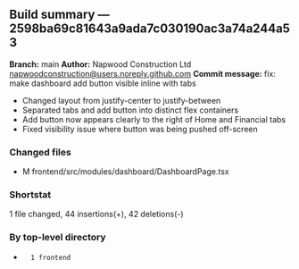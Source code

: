 ## Build summary — 2598ba69c81643a9ada7c030190ac3a74a244a53

**Branch:** main
**Author:** Napwood Construction Ltd <napwoodconstruction@users.noreply.github.com>
**Commit message:** fix: make dashboard add button visible inline with tabs

- Changed layout from justify-center to justify-between
- Separated tabs and add button into distinct flex containers
- Add button now appears clearly to the right of Home and Financial tabs
- Fixed visibility issue where button was being pushed off-screen

### Changed files
 - M	frontend/src/modules/dashboard/DashboardPage.tsx

### Shortstat
 1 file changed, 44 insertions(+), 42 deletions(-)

### By top-level directory
 -       1 frontend
